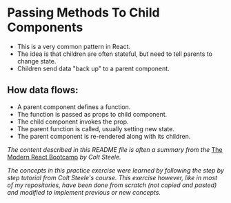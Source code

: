 # Passing Methods To Child Components

- This is a very common pattern in React.
- The idea is that children are often stateful, but need to tell parents to change state.
- Children send data "back up" to a parent component.

## How data flows:
- A parent component defines a function.
- The function is passed as props to child component.
- The child component invokes the prop.
- The parent function is called, usually setting new state.
- The parent component is re-rendered along with its children.

_The content described in this README file is often a summary from the_ [The Modern React Bootcamp](https://www.udemy.com/course/modern-react-bootcamp/) _by Colt Steele._

_The concepts in this practice exercise were learned by following the step by step tutorial from Colt Steele's course. This exercise however, like in most of my repositories, have been done from scratch (not copied and pasted) and modified to implement previous or new concepts._

